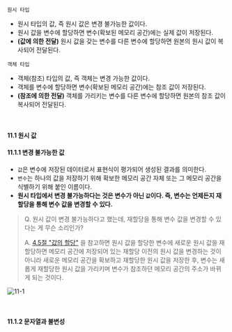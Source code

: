 `원시 타입`
- 원시 타입의 값, 즉 원시 값은 변경 불가능한 값이다.
- 원시 값을 변수에 할당하면 변수(확보된 메모리 공간)에는 실제 값이 저장된다.
- **(값에 의한 전달)** 원시 값을 갖는 변수를 다른 변수에 할당하면 원본의 원시 값이 복사되어 전달된다.


`객체 타입`
- 객체(참조) 타입의 값, 즉 객체는 변경 가능한 값이다.
- 객체를 변수에 할당하면 변수(확보된 메모리 공간)에는 참조 값이 저장된다.
- **(참조에 의한 전달)** 객체를 가리키는 변수를 다른 변수에 할당하면 원본의 참조 값이 복사되어 전달된다.

<br />

#### 11.1 원시 값
#### 11.1.1 변경 불가능한 값
- `값`은 변수에 저장된 데이터로서 표현식이 평가되어 생성된 결과를 의미한다.
- `변수`는 하나의 값을 저장하기 위해 확보한 메모리 공간 자체 또는 그 메모리 공간을 식별하기 위해 붙인 이름이다.
- **원시 타입에서 변경 불가능하다는 것은 변수가 아닌 `값`이다. 즉, 변수는 언제든지 재할당을 통해 변수 값을 변경할 수 있다.**
> Q. 원시 값이 변경 불가능하다고 했는데, 재할당을 통해 변수 값을 변경할 수 있다는 게 무슨 소리인가?
> 
> A. [4.5절 "값의 할당"](https://github.com/darkmyu/note/tree/main/01_%EB%AA%A8%EB%8D%98_%EC%9E%90%EB%B0%94%EC%8A%A4%ED%81%AC%EB%A6%BD%ED%8A%B8_Deep_Dive/CH_04_%EB%B3%80%EC%88%98#46-%EA%B0%92%EC%9D%98-%EC%9E%AC%ED%95%A0%EB%8B%B9)
> 을 참고하면 원시 값을 할당한 변수에 새로운 원시 값을 재할당하면 메모리 공간에 저장되어 있는 재할당 이전의 원시 값을 변경하는 것이 아니라
> 새로운 메모리 공간을 확보하고 재할당한 원시 값을 저장한 후, 변수는 새롭게 재할당한 원시 값을 가리키며 변수가 참조하던 메모리 공간의 주소가 바뀌게 되는 것이다.

![11-1](https://github.com/user-attachments/assets/bb164291-f159-4053-b83a-5b71a84294e9)

<br />

#### 11.1.2 문자열과 불변성
